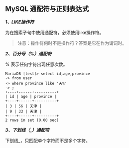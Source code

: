 ## MySQL 通配符与正则表达式

***1、LIKE操作符***

为在搜索子句中使用通配符，必须使用like操作符。

> 注意：操作符何时不是操作符？答案是它在作为谓词时。

***2、百分号（%）通配符***

% 表示任何字符出现任意次数。

```mysql
MariaDB [test]> select id,age,province
-> from user
-> where province like '天%'
-> ;
+----+------+----------+
| id | age | province |
+----+------+----------+
| 3 | 56 | 天津 |
| 9 | 33 | 天津 |
+----+------+----------+
2 rows in set (0.00 sec)
```
***3、下划线（_）通配符***

下划线_，只匹配单个字符而不是多个字符。





